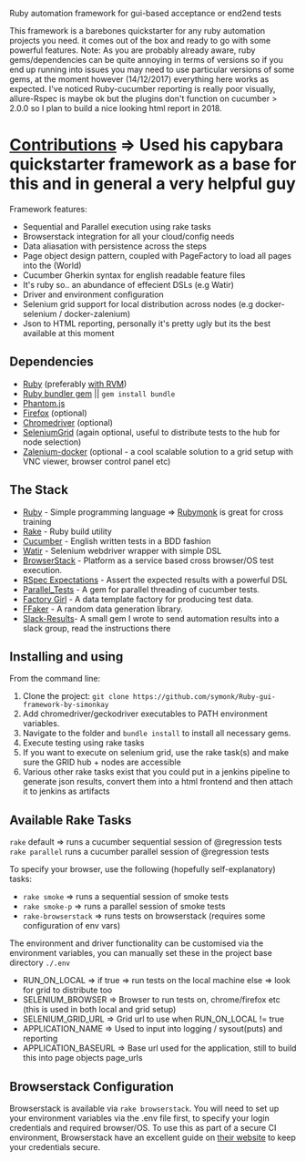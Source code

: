 Ruby automation framework for gui-based acceptance or end2end tests

This framework is a barebones quickstarter for any ruby automation projects you need.  it comes out of the box and ready to go with some powerful features.
Note:  As you are probably already aware, ruby gems/dependencies can be quite annoying in terms of versions so if you end up running into issues you may need to use
particular versions of some gems, at the moment however (14/12/2017) everything here works as expected.  I've noticed Ruby-cucumber reporting is really poor visually, allure-Rspec is maybe ok but the plugins don't function on cucumber > 2.0.0 so I plan to build a nice looking html report in 2018.

[Contributions](http://www.burythehammer.com/) => Used his capybara quickstarter framework as a base for this and in general a very helpful guy
==================================

Framework features:
- Sequential and Parallel execution using rake tasks
- Browserstack integration for all your cloud/config needs
- Data aliasation with persistence across the steps
- Page object design pattern, coupled with PageFactory to load all pages into the (World)
- Cucumber Gherkin syntax for english readable feature files
- It's ruby so.. an abundance of effecient DSLs (e.g Watir)
- Driver and environment configuration
- Selenium grid support for local distribution across nodes (e.g docker-selenium / docker-zalenium)
- Json to HTML reporting, personally it's pretty ugly but its the best available at this moment


Dependencies
------------
- [Ruby](https://www.ruby-lang.org/en/documentation/installation/) (preferably [with RVM](https://rvm.io/))
- [Ruby bundler gem](http://bundler.io/) || `gem install bundle`
- [Phantom.js](http://phantomjs.org/download.html)
- [Firefox](https://www.mozilla.org/en-US/firefox/new/) (optional)
- [Chromedriver](http://chromedriver.storage.googleapis.com/index.html) (optional)
- [SeleniumGrid](http://www.seleniumhq.org/projects/grid/) (again optional, useful to distribute tests to the hub for node selection)
- [Zalenium-docker](https://github.com/zalando/zalenium) (optional - a cool scalable solution to a grid setup with VNC viewer, browser control panel etc)


The Stack
---------

- [Ruby](https://www.ruby-lang.org/en/) - Simple programming language => [Rubymonk](https://www.rubymonk.com) is great for cross training
- [Rake](http://rake.rubyforge.org/) - Ruby build utility
- [Cucumber](https://cucumber.io/) - English written tests in a BDD fashion
- [Watir](http://watir.com/) - Selenium webdriver wrapper with simple DSL
- [BrowserStack](https://www.browserstack.com/) - Platform as a service based cross browser/OS test execution.
- [RSpec Expectations](https://github.com/rspec/rspec-expectations) - Assert the expected results with a powerful DSL
- [Parallel_Tests](https://github.com/grosser/parallel_tests) - A gem for parallel threading of cucumber tests.
- [Factory Girl](https://github.com/thoughtbot/factory_girl) - A data template factory for producing test data.
- [FFaker](https://github.com/ffaker/ffaker) - A random data generation library.
- [Slack-Results](https://github.com/symonk/ruby-automation-slack)- A small gem I wrote to send automation results into a slack group, read the instructions there

Installing and using
--------------------
From the command line:

1. Clone the project: `git clone https://github.com/symonk/Ruby-gui-framework-by-simonkay`
2. Add chromedriver/geckodriver executables to PATH environment variables.
3. Navigate to the folder and `bundle install` to install all necessary gems.
4. Execute testing using rake tasks
5. If you want to execute on selenium grid, use the rake task(s) and make sure the GRID hub + nodes are accessible
6. Various other rake tasks exist that you could put in a jenkins pipeline to generate json results, convert them into a html frontend and then attach it to jenkins as artifacts

Available Rake Tasks
--------------------

`rake` default => runs a cucumber sequential session of @regression tests
`rake parallel` runs a cucumber parallel session of @regression tests

To specify your browser, use the following (hopefully self-explanatory) tasks:

- `rake smoke` => runs a sequential session of smoke tests
- `rake smoke-p` => runs a parallel session of smoke tests
- `rake-browserstack` => runs tests on browserstack (requires some configuration of env vars)

The environment and driver functionality can be customised via the environment variables, you can manually set these in the project base directory `./.env`
- RUN_ON_LOCAL => if true => run tests on the local machine else => look for grid to distribute too
- SELENIUM_BROWSER => Browser to run tests on, chrome/firefox etc (this is used in both local and grid setup)
- SELENIUM_GRID_URL => Grid url to use when RUN_ON_LOCAL != true
- APPLICATION_NAME => Used to input into logging / sysout(puts) and reporting
- APPLICATION_BASEURL => Base url used for the application, still to build this into page objects page_urls

Browserstack Configuration
--------------------------
Browserstack is available via `rake browserstack`. You will need to set up your environment variables via the .env file first, to specify your login credentials and required browser/OS. To use this as part of a secure CI environment, Browserstack have an excellent guide on [their website](https://www.browserstack.com/automate/continuous-integration) to keep your credentials secure.
